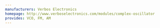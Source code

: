 ```yaml
---
manufacturers: Verbos Electronics
homepage: http://www.verboselectronics.com/modules/complex-oscillator
provides: VCO, FM, AM
---
```


